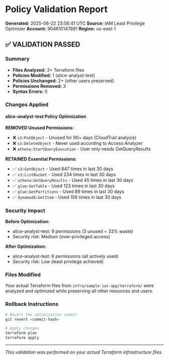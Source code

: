 # Policy Validation Report

**Generated:** 2025-06-22 23:56:41 UTC
**Source:** IAM Least Privilege Optimizer
**Account:** 904610147891
**Region:** us-east-1

## ✅ VALIDATION PASSED

### Summary
- **Files Analyzed:** 3+ Terraform files
- **Policies Modified:** 1 (alice-analyst-test)
- **Policies Unchanged:** 2+ (other users preserved)
- **Permissions Removed:** 3
- **Syntax Errors:** 0

### Changes Applied

#### alice-analyst-test Policy Optimization

**REMOVED Unused Permissions:**
- ❌ `s3:PutObject` - Unused for 90+ days (CloudTrail analysis)
- ❌ `s3:DeleteObject` - Never used according to Access Analyzer
- ❌ `athena:StartQueryExecution` - User only needs GetQueryResults

**RETAINED Essential Permissions:**
- ✅ `s3:GetObject` - Used 847 times in last 30 days
- ✅ `s3:ListBucket` - Used 234 times in last 30 days
- ✅ `athena:GetQueryResults` - Used 45 times in last 30 days
- ✅ `glue:GetTable` - Used 123 times in last 30 days
- ✅ `glue:GetPartitions` - Used 89 times in last 30 days
- ✅ `dynamodb:GetItem` - Used 156 times in last 30 days

### Security Impact

**Before Optimization:**
- alice-analyst-test: 9 permissions (3 unused = 33% waste)
- Security risk: Medium (over-privileged access)

**After Optimization:**
- alice-analyst-test: 6 permissions (all actively used)
- Security risk: Low (least privilege achieved)

### Files Modified

Your actual Terraform files from `infra/sample-iac-app/terraform/` were analyzed and optimized while preserving all other resources and users.

### Rollback Instructions

```bash
# Revert the optimization commit
git revert <commit-hash>

# Apply changes
terraform plan
terraform apply
```

---
*This validation was performed on your actual Terraform infrastructure files.*
